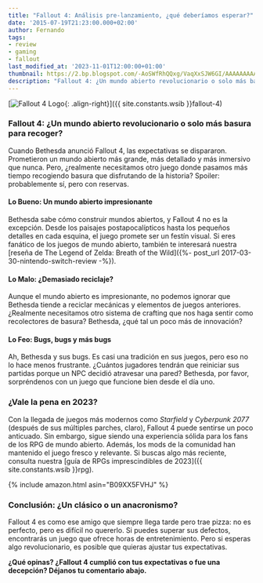 ```yaml
---
title: "Fallout 4: Análisis pre-lanzamiento, ¿qué deberíamos esperar?"
date: '2015-07-19T21:23:00.000+02:00'
author: Fernando
tags:
- review
- gaming
- fallout
last_modified_at: '2023-11-01T12:00:00+01:00'
thumbnail: https://2.bp.blogspot.com/-AoSWfRhQQxg/VaqXxSJW6GI/AAAAAAAAAnA/E4LFfuukKMY/s72-c/fallout-4-logo%255B1%255D.JPG
description: "Fallout 4: ¿Un mundo abierto revolucionario o solo más basura para recoger? Descubre nuestras expectativas y críticas en este análisis pre-lanzamiento."
---
```


[![Fallout 4 Logo](https://2.bp.blogspot.com/-AoSWfRhQQxg/VaqXxSJW6GI/AAAAAAAAAnA/E4LFfuukKMY/s1600/fallout-4-logo%255B1%255D.JPG){: .align-right}]({{ site.constants.wsib }}fallout-4)

### Fallout 4: ¿Un mundo abierto revolucionario o solo más basura para recoger?

Cuando Bethesda anunció Fallout 4, las expectativas se dispararon. Prometieron un mundo abierto más grande, más detallado y más inmersivo que nunca. Pero, ¿realmente necesitamos otro juego donde pasamos más tiempo recogiendo basura que disfrutando de la historia? Spoiler: probablemente sí, pero con reservas.

#### Lo Bueno: Un mundo abierto impresionante

Bethesda sabe cómo construir mundos abiertos, y Fallout 4 no es la excepción. Desde los paisajes postapocalípticos hasta los pequeños detalles en cada esquina, el juego promete ser un festín visual. Si eres fanático de los juegos de mundo abierto, también te interesará nuestra [reseña de The Legend of Zelda: Breath of the Wild]({%- post_url 2017-03-30-nintendo-switch-review -%}).

#### Lo Malo: ¿Demasiado reciclaje?

Aunque el mundo abierto es impresionante, no podemos ignorar que Bethesda tiende a reciclar mecánicas y elementos de juegos anteriores. ¿Realmente necesitamos otro sistema de crafting que nos haga sentir como recolectores de basura? Bethesda, ¿qué tal un poco más de innovación?

#### Lo Feo: Bugs, bugs y más bugs

Ah, Bethesda y sus bugs. Es casi una tradición en sus juegos, pero eso no lo hace menos frustrante. ¿Cuántos jugadores tendrán que reiniciar sus partidas porque un NPC decidió atravesar una pared? Bethesda, por favor, sorpréndenos con un juego que funcione bien desde el día uno.

### ¿Vale la pena en 2023?

Con la llegada de juegos más modernos como *Starfield* y *Cyberpunk 2077* (después de sus múltiples parches, claro), Fallout 4 puede sentirse un poco anticuado. Sin embargo, sigue siendo una experiencia sólida para los fans de los RPG de mundo abierto. Además, los mods de la comunidad han mantenido el juego fresco y relevante. Si buscas algo más reciente, consulta nuestra [guía de RPGs imprescindibles de 2023]({{ site.constants.wsib }}rpg).

{% include amazon.html asin="B09XX5FVHJ" %}

### Conclusión: ¿Un clásico o un anacronismo?

Fallout 4 es como ese amigo que siempre llega tarde pero trae pizza: no es perfecto, pero es difícil no quererlo. Si puedes superar sus defectos, encontrarás un juego que ofrece horas de entretenimiento. Pero si esperas algo revolucionario, es posible que quieras ajustar tus expectativas.

**¿Qué opinas? ¿Fallout 4 cumplió con tus expectativas o fue una decepción? Déjanos tu comentario abajo.**
